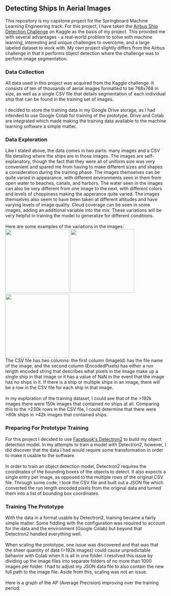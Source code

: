 <h2>Detecting Ships In Aerial Images</h2>

This repository is my capstone project for the Springboard Machine Learning Engineering track.  For this project, I have taken the <a href="https://www.kaggle.com/c/airbus-ship-detection">Airbus Ship Detection Challenge</a> on Kaggle as the basis of my project.  This provided me with several advantages - a real-world problem to solve with machine learning, interesting and unique challenges to overcome, and a large labeled dataset to work with.  My own project slightly differs from the Airbus challenge in that it performs object detection where the challenge was to perform image segmentation.

<h3>Data Collection</h3>
All data used in this project was acquired from the Kaggle challenge.  It consists of ten of thousands of aerial images formatted to be 768x768 in size, as well as a single CSV file that details segmentation of each individual ship that can be found in the training set of images.
<br /><br />
I decided to store the training data in my Google Drive storage, as I had intended to use Google Colab for training of the prototype.  Drive and Colab are integrated which made making the training data available to the machine learning software a simple matter.

<h3>Data Exploration</h3>
Like I stated above, the data comes in two parts: many images and a CSV file detailing where the ships are in those images.  The images are self-explanatory, though the fact that they were all of uniform size was very convenient and spared me from having to make different sizes and shapes a consideration during the training phase.  The images themselves can be quite varied in appearance, with different environments seen in them from open water to beaches, canals, and harbors.  The water seen in the images can also be very different from one image to the next, with different colors and levels of choppiness making the apperance quite varied.  The images themselves also seem to have been taken at different altitudes and have varying levels of image quality.  Cloud coverage can be seen in some images, adding an additional variable into the mix.  These variations will be very helpful in training the model to generalize for different conditions.
<br /><br />
Here are some examples of the variations in the images:
<img src="https://drive.google.com/uc?export=view&id=1PancEx3XY3Vqp6-JH9faP98R0h-2cEB0" width="200" height="200" />
<img src="https://drive.google.com/uc?export=view&id=1bfGzFSyhaS0CECkTUxPIvVLKwBZEcnPb" width="200" height="200" />
<img src="https://drive.google.com/uc?export=view&id=1jVwyeT77yTrZ13XrHVB9Lxv2hsd56UXM" width="200" height="200" />

<br />
The CSV file has two columns: the first column (ImageId) has the file name of the image, and the second column (EncodedPixels) has either a run length encoded string that describes what pixels in the image make up a single ship in that image or it has a value of NaN in the event that the image has no ships in it.  If there is a ship or multiple ships in an image, there will be a row in the CSV file for each ship in that image.
<br /><br />
In my exploration of the training dataset, I could see that of the >192k images there were 150k images that contained no ships at all.  Comparing this to the >230k rows in the CSV file, I could determine that there were >80k ships in >42k images that contained ships.

<h3>Preparing For Prototype Training</h3>
For this project I decided to use <a href="https://github.com/facebookresearch/detectron2">Facebook's Detectron2</a> to build my object detection model.  In my attempts to train a model with Detectron2, however, I did discover that the data I had would require some transformation in order to make it usable to the software.
<br /><br />
In order to train an object detection model, Detectron2 requires the coordinates of the bounding boxes of the objects to detect.  It also expects a single entry per image, as opposed to the multiple rows of the original CSV file.  Through some code, I took the CSV file and built out a JSON file which converted the run length encoded pixels from the original data and turned them into a list of bounding box coordinates.

<h3>Training The Prototype</h3>
With the data in a format usable by Detectron2, training became a fairly simple matter.  Some fiddling with the configuration was required to account for the data and the environment (Google Colab) but beyond that Detectron2 handled everything well.
<br /><br />
When scaling the prototype, one issue was discovered and that was that the sheer quantity of data (>192k images) could cause unpredictable behavior with Colab when it is all in one folder.  I resolved this issue by dividing up the image files into separate folders of no more than 1000 images per folder.  I had to adjust my JSON data file to also contain the new full path to the image file.  Aside from this, scaling was not an issue.
<br /><br />
Here is a graph of the AP (Average Precision) improving over the training period:

